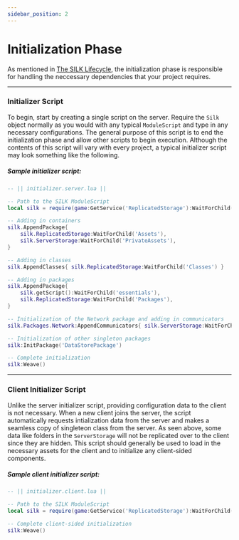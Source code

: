 ```yaml
---
sidebar_position: 2
---
```


# Initialization Phase

As mentioned in [The SILK Lifecycle](/docs/lifecycle/), the initialization phase is responsible for handling the neccessary dependencies that your project requires.

---

### Initializer Script

To begin, start by creating a single script on the server. Require the `Silk` object normally as you would with any typical `ModuleScript` and type in any necessary configurations. The general purpose of this script is to end the initialization phase and allow other scripts to begin execution. Although the contents of this script will vary with every project, a typical initializer script may look something like the following.

##### Sample initializer script:
```lua
-- || initializer.server.lua ||

-- Path to the SILK ModuleScript
local silk = require(game:GetService('ReplicatedStorage'):WaitForChild('silk'))

-- Adding in containers
silk.AppendPackage{
	silk.ReplicatedStorage:WaitForChild('Assets'),
	silk.ServerStorage:WaitForChild('PrivateAssets'),
}

-- Adding in classes
silk.AppendClasses{ silk.ReplicatedStorage:WaitForChild('Classes') }

-- Adding in packages
silk.AppendPackage{
	silk.getScript():WaitForChild('essentials'),
	silk.ReplicatedStorage:WaitForChild('Packages'),
}

-- Initialization of the Network package and adding in communicators
silk.Packages.Network:AppendCommunicators{ silk.ServerStorage:WaitForChild('Communicators') }

-- Initialization of other singleton packages
silk:InitPackage('DataStorePackage')

-- Complete initialization
silk:Weave()
```

---

### Client Initializer Script

Unlike the server initializer script, providing configuration data to the client is not necessary. When a new client joins the server, the script automatically requests intialization data from the server and makes a seamless copy of singleteon class from the server. As seen above, some data like folders in the `ServerStorage` will not be replicated over to the client since they are hidden. This script should generally be used to load in the necessary assets for the client and to initialize any client-sided components.

##### Sample client initializer script:
```lua
-- || initializer.client.lua ||

-- Path to the SILK ModuleScript
local silk = require(game:GetService('ReplicatedStorage'):WaitForChild('silk'))

-- Complete client-sided initialization
silk:Weave()
```